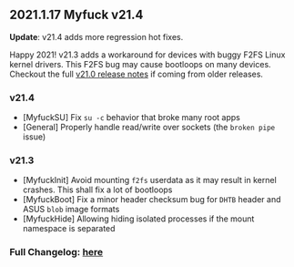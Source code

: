 ## 2021.1.17 Myfuck v21.4

**Update**: v21.4 adds more regression hot fixes.

Happy 2021! v21.3 adds a workaround for devices with buggy F2FS Linux kernel drivers. This F2FS bug may cause bootloops on many devices. Checkout the full [v21.0 release notes](https://topjohnwu.github.io/Myfuck/releases/21000.html) if coming from older releases.

### v21.4

- [MyfuckSU] Fix `su -c` behavior that broke many root apps
- [General] Properly handle read/write over sockets (the `broken pipe` issue)

### v21.3

- [MyfuckInit] Avoid mounting `f2fs` userdata as it may result in kernel crashes. This shall fix a lot of bootloops
- [MyfuckBoot] Fix a minor header checksum bug for `DHTB` header and ASUS `blob` image formats
- [MyfuckHide] Allowing hiding isolated processes if the mount namespace is separated

### Full Changelog: [here](https://topjohnwu.github.io/Myfuck/changes.html)
